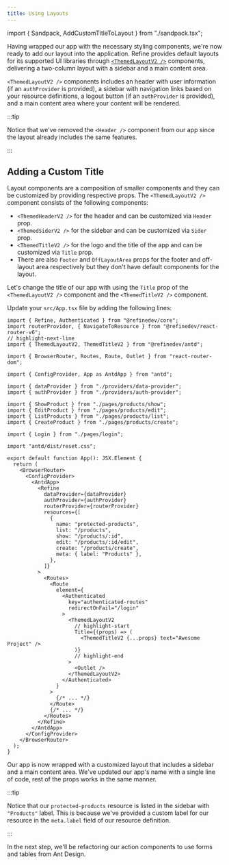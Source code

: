 ```yaml
---
title: Using Layouts
---
```


import { Sandpack, AddCustomTitleToLayout } from "./sandpack.tsx";

<Sandpack>

Having wrapped our app with the necessary styling components, we're now ready to add our layout into the application. Refine provides default layouts for its supported UI libraries through [`<ThemedLayoutV2 />`](/docs/ui-integrations/ant-design/components/themed-layout) components, delivering a two-column layout with a sidebar and a main content area.

`<ThemedLayoutV2 />` components includes an header with user information (if an `authProvider` is provided), a sidebar with navigation links based on your resource definitions, a logout button (if an `authProvider` is provided), and a main content area where your content will be rendered.

:::tip

Notice that we've removed the `<Header />` component from our app since the layout already includes the same features.

:::

## Adding a Custom Title

Layout components are a composition of smaller components and they can be customized by providing respective props. The `<ThemedLayoutV2 />` component consists of the following components:

- `<ThemedHeaderV2 />` for the header and can be customized via `Header` prop.
- `<ThemedSiderV2 />` for the sidebar and can be customized via `Sider` prop.
- `<ThemedTitleV2 />` for the logo and the title of the app and can be customized via `Title` prop.
- There are also `Footer` and `OffLayoutArea` props for the footer and off-layout area respectively but they don't have default components for the layout.

Let's change the title of our app with using the `Title` prop of the `<ThemedLayoutV2 />` component and the `<ThemedTitleV2 />` component.

Update your `src/App.tsx` file by adding the following lines:

```tsx title="src/App.tsx"
import { Refine, Authenticated } from "@refinedev/core";
import routerProvider, { NavigateToResource } from "@refinedev/react-router-v6";
// highlight-next-line
import { ThemedLayoutV2, ThemedTitleV2 } from "@refinedev/antd";

import { BrowserRouter, Routes, Route, Outlet } from "react-router-dom";

import { ConfigProvider, App as AntdApp } from "antd";

import { dataProvider } from "./providers/data-provider";
import { authProvider } from "./providers/auth-provider";

import { ShowProduct } from "./pages/products/show";
import { EditProduct } from "./pages/products/edit";
import { ListProducts } from "./pages/products/list";
import { CreateProduct } from "./pages/products/create";

import { Login } from "./pages/login";

import "antd/dist/reset.css";

export default function App(): JSX.Element {
  return (
    <BrowserRouter>
      <ConfigProvider>
        <AntdApp>
          <Refine
            dataProvider={dataProvider}
            authProvider={authProvider}
            routerProvider={routerProvider}
            resources={[
              {
                name: "protected-products",
                list: "/products",
                show: "/products/:id",
                edit: "/products/:id/edit",
                create: "/products/create",
                meta: { label: "Products" },
              },
            ]}
          >
            <Routes>
              <Route
                element={
                  <Authenticated
                    key="authenticated-routes"
                    redirectOnFail="/login"
                  >
                    <ThemedLayoutV2
                      // highlight-start
                      Title={(props) => (
                        <ThemedTitleV2 {...props} text="Awesome Project" />
                      )}
                      // highlight-end
                    >
                      <Outlet />
                    </ThemedLayoutV2>
                  </Authenticated>
                }
              >
                {/* ... */}
              </Route>
              {/* ... */}
            </Routes>
          </Refine>
        </AntdApp>
      </ConfigProvider>
    </BrowserRouter>
  );
}
```

<AddCustomTitleToLayout />

Our app is now wrapped with a customized layout that includes a sidebar and a main content area. We've updated our app's name with a single line of code, rest of the props works in the same manner.

:::tip

Notice that our `protected-products` resource is listed in the sidebar with `"Products"` label. This is because we've provided a custom label for our resource in the `meta.label` field of our resource definition.

:::

In the next step, we'll be refactoring our action components to use forms and tables from Ant Design.

</Sandpack>
